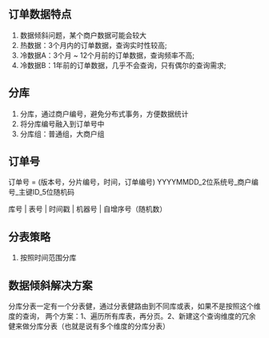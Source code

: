 ## 订单数据特点
1. 数据倾斜问题，某个商户数据可能会较大
2. 热数据：3个月内的订单数据，查询实时性较高;
3. 冷数据A：3个月 ~ 12个月前的订单数据，查询频率不高;
4. 冷数据B：1年前的订单数据，几乎不会查询，只有偶尔的查询需求;

## 分库
1. 分库，通过商户编号，避免分布式事务，方便数据统计
2. 将分库编号融入到订单号中
3. 分库组：普通组，大商户组

## 订单号
订单号 = (版本号，分片编号，时间，订单编号)
YYYYMMDD_2位系统号_商户编号_主键ID_5位随机码

库号 | 表号 | 时间戳 | 机器号 | 自增序号（随机数）

## 分表策略
1. 按照时间范围分库

## 数据倾斜解决方案



分库分表一定有一个分表健，通过分表健路由到不同库或表，如果不是按照这个维度的查询，
两个方案：1、遍历所有库表，再分页。2、新建这个查询维度的冗余健来做分库分表（也就是说有多个维度的分库分表）

